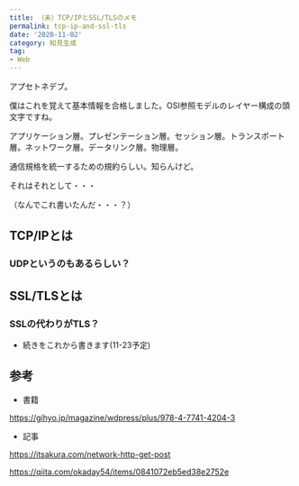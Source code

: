 ```yaml
---
title: （未）TCP/IPとSSL/TLSのメモ
permalink: tcp-ip-and-ssl-tls
date: '2020-11-02'
category: 知見生成
tag:
- Web
---
```


アプセトネデブ。

僕はこれを覚えて基本情報を合格しました。OSI参照モデルのレイヤー構成の頭文字ですね。

アプリケーション層。プレゼンテーション層。セッション層。トランスポート層。ネットワーク層。データリンク層。物理層。

通信規格を統一するための規約らしい。知らんけど。

それはそれとして・・・

（なんでこれ書いたんだ・・・？）

## TCP/IPとは

### UDPというのもあるらしい？

## SSL/TLSとは

### SSLの代わりがTLS？

- 続きをこれから書きます(11-23予定)

## 参考

- 書籍

https://gihyo.jp/magazine/wdpress/plus/978-4-7741-4204-3

- 記事

https://itsakura.com/network-http-get-post

https://qiita.com/okaday54/items/0841072eb5ed38e2752e
